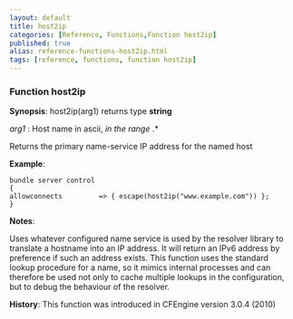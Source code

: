 ```yaml
---
layout: default
title: host2ip
categories: [Reference, Functions,Function host2ip]
published: true
alias: reference-functions-host2ip.html
tags: [reference, functions, function host2ip]
---
```


### Function host2ip

**Synopsis**: host2ip(arg1) returns type **string**

  
 *arg1* : Host name in ascii, *in the range* .\*   

Returns the primary name-service IP address for the named host

**Example**:  
   

```cf3
bundle server control
{
allowconnects         => { escape(host2ip("www.example.com")) };
}
```

**Notes**:  
   

Uses whatever configured name service is used by the resolver library to
translate a hostname into an IP address. It will return an IPv6 address
by preference if such an address exists. This function uses the standard
lookup procedure for a name, so it mimics internal processes and can
therefore be used not only to cache multiple lookups in the
configuration, but to debug the behaviour of the resolver.

**History**: This function was introduced in CFEngine version 3.0.4
(2010)
